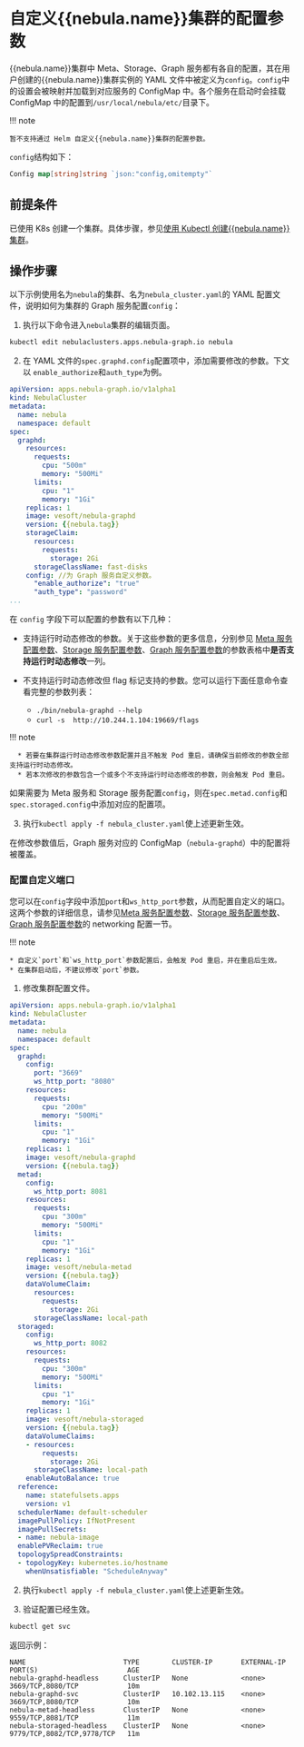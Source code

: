# 自定义{{nebula.name}}集群的配置参数

{{nebula.name}}集群中 Meta、Storage、Graph 服务都有各自的配置，其在用户创建的{{nebula.name}}集群实例的 YAML 文件中被定义为`config`。`config`中的设置会被映射并加载到对应服务的 ConfigMap 中。各个服务在启动时会挂载 ConfigMap 中的配置到`/usr/local/nebula/etc/`目录下。

!!! note

    暂不支持通过 Helm 自定义{{nebula.name}}集群的配置参数。

`config`结构如下：

```go
Config map[string]string `json:"config,omitempty"`
```

## 前提条件

已使用 K8s 创建一个集群。具体步骤，参见[使用 Kubectl 创建{{nebula.name}}集群](../3.deploy-nebula-graph-cluster/3.1create-cluster-with-kubectl.md)。

## 操作步骤

以下示例使用名为`nebula`的集群、名为`nebula_cluster.yaml`的 YAML 配置文件，说明如何为集群的 Graph 服务配置`config`：

1. 执行以下命令进入`nebula`集群的编辑页面。
   
  ```bash
  kubectl edit nebulaclusters.apps.nebula-graph.io nebula
  ```

2. 在 YAML 文件的`spec.graphd.config`配置项中，添加需要修改的参数。下文以 `enable_authorize`和`auth_type`为例。

  ```yaml
  apiVersion: apps.nebula-graph.io/v1alpha1
  kind: NebulaCluster
  metadata:
    name: nebula
    namespace: default
  spec:
    graphd:
      resources:
        requests:
          cpu: "500m"
          memory: "500Mi"
        limits:
          cpu: "1"
          memory: "1Gi"
      replicas: 1
      image: vesoft/nebula-graphd
      version: {{nebula.tag}}
      storageClaim:
        resources:
          requests:
            storage: 2Gi
        storageClassName: fast-disks
      config: //为 Graph 服务自定义参数。
        "enable_authorize": "true"
        "auth_type": "password"
  ...
  ```

  在 `config` 字段下可以配置的参数有以下几种：

  - 支持运行时动态修改的参数。关于这些参数的更多信息，分别参见 [Meta 服务配置参数](../../5.configurations-and-logs/1.configurations/2.meta-config.md)、[Storage 服务配置参数](../../5.configurations-and-logs/1.configurations/4.storage-config.md)、[Graph 服务配置参数](../../5.configurations-and-logs/1.configurations/3.graph-config.md)的参数表格中**是否支持运行时动态修改**一列。

  - 不支持运行时动态修改但 flag 标记支持的参数。您可以运行下面任意命令查看完整的参数列表：
    - `./bin/nebula-graphd --help`
    - `curl -s  http://10.244.1.104:19669/flags`

  !!! note

      * 若要在集群运行时动态修改参数配置并且不触发 Pod 重启，请确保当前修改的参数全部支持运行时动态修改。
      * 若本次修改的参数包含一个或多个不支持运行时动态修改的参数，则会触发 Pod 重启。

  如果需要为 Meta 服务和 Storage 服务配置`config`，则在`spec.metad.config`和`spec.storaged.config`中添加对应的配置项。

3. 执行`kubectl apply -f nebula_cluster.yaml`使上述更新生效。

  在修改参数值后，Graph 服务对应的 ConfigMap（`nebula-graphd`）中的配置将被覆盖。

### 配置自定义端口

您可以在`config`字段中添加`port`和`ws_http_port`参数，从而配置自定义的端口。这两个参数的详细信息，请参见[Meta 服务配置参数](../../5.configurations-and-logs/1.configurations/2.meta-config.md)、[Storage 服务配置参数](../../5.configurations-and-logs/1.configurations/4.storage-config.md)、[Graph 服务配置参数](../../5.configurations-and-logs/1.configurations/3.graph-config.md)的 networking 配置一节。

!!! note

    * 自定义`port`和`ws_http_port`参数配置后，会触发 Pod 重启，并在重启后生效。 
    * 在集群启动后，不建议修改`port`参数。

1. 修改集群配置文件。

  ```yaml
  apiVersion: apps.nebula-graph.io/v1alpha1
  kind: NebulaCluster
  metadata:
    name: nebula
    namespace: default
  spec:
    graphd:
      config:
        port: "3669"
        ws_http_port: "8080"
      resources:
        requests:
          cpu: "200m"
          memory: "500Mi"
        limits:
          cpu: "1"
          memory: "1Gi"
      replicas: 1
      image: vesoft/nebula-graphd
      version: {{nebula.tag}}
    metad:
      config:
        ws_http_port: 8081
      resources:
        requests:
          cpu: "300m"
          memory: "500Mi"
        limits:
          cpu: "1"
          memory: "1Gi"
      replicas: 1
      image: vesoft/nebula-metad
      version: {{nebula.tag}}
      dataVolumeClaim:
        resources:
          requests:
            storage: 2Gi
        storageClassName: local-path
    storaged:
      config:
        ws_http_port: 8082
      resources:
        requests:
          cpu: "300m"
          memory: "500Mi"
        limits:
          cpu: "1"
          memory: "1Gi"
      replicas: 1
      image: vesoft/nebula-storaged
      version: {{nebula.tag}}
      dataVolumeClaims:
      - resources:
          requests:
            storage: 2Gi
        storageClassName: local-path
      enableAutoBalance: true
    reference:
      name: statefulsets.apps
      version: v1
    schedulerName: default-scheduler
    imagePullPolicy: IfNotPresent
    imagePullSecrets:
    - name: nebula-image
    enablePVReclaim: true
    topologySpreadConstraints:
    - topologyKey: kubernetes.io/hostname
      whenUnsatisfiable: "ScheduleAnyway"
  ```

2. 执行`kubectl apply -f nebula_cluster.yaml`使上述更新生效。

3. 验证配置已经生效。

  ```bash
  kubectl get svc
  ```

  返回示例：
  
  ```
  NAME                        TYPE        CLUSTER-IP       EXTERNAL-IP   PORT(S)                      AGE
  nebula-graphd-headless      ClusterIP   None             <none>        3669/TCP,8080/TCP            10m
  nebula-graphd-svc           ClusterIP   10.102.13.115    <none>        3669/TCP,8080/TCP            10m
  nebula-metad-headless       ClusterIP   None             <none>        9559/TCP,8081/TCP            11m
  nebula-storaged-headless    ClusterIP   None             <none>        9779/TCP,8082/TCP,9778/TCP   11m
  ```